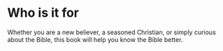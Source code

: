 # Who is it for

Whether you are a new believer, a seasoned Christian, or simply curious about the Bible, this book will help you know the Bible better.
